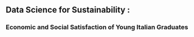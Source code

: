 ## Data Science for Sustainability : 
### Economic and Social Satisfaction of Young Italian Graduates
